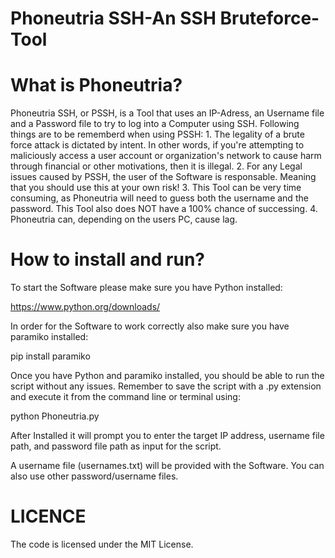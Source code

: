 # Phoneutria SSH-An SSH Bruteforce-Tool

# What is Phoneutria?
Phoneutria SSH, or PSSH, is a Tool that uses an IP-Adress, an Username file and a Password file to try to log into 
a Computer using SSH.
Following things are to be rememberd when using PSSH:
              1. The legality of a brute force attack is dictated by intent. In other words, if you're attempting to maliciously access a user account or organization's network to cause harm through financial or other motivations, then it is illegal.
              2. For any Legal issues caused by PSSH, the user of the Software is responsable. Meaning that you should use this at your own risk!
              3. This Tool can be very time consuming, as Phoneutria will need to guess both the username and the password. This Tool also does NOT have a 100% chance of successing.
              4. Phoneutria can, depending on the users PC, cause lag.

# How to install and run?
To start the Software please make sure you have Python installed:

 https://www.python.org/downloads/
 
 In order for the Software to work correctly also make sure you have paramiko installed:
 
 pip install paramiko

 Once you have Python and paramiko installed, you should be able to run the script without any issues.
 Remember to save the script with a .py extension and execute it from the command line or terminal using:

 python Phoneutria.py
 
After Installed it will prompt you to enter the target IP address, username file path, and password file path as input for the script.

A username file (usernames.txt) will be provided with the Software.
You can also use other password/username files.

# LICENCE
The code is licensed under the MIT License.

